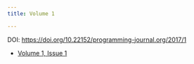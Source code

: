 ```yaml
---
title: Volume 1

---
```


 DOI: <https://doi.org/10.22152/programming-journal.org/2017/1> 

 * [Volume 1, Issue 1](1/issue1)